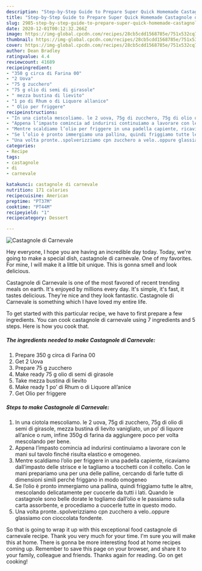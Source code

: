 ```yaml
---
description: "Step-by-Step Guide to Prepare Super Quick Homemade Castagnole di Carnevale"
title: "Step-by-Step Guide to Prepare Super Quick Homemade Castagnole di Carnevale"
slug: 2985-step-by-step-guide-to-prepare-super-quick-homemade-castagnole-di-carnevale
date: 2020-12-01T00:12:32.266Z
image: https://img-global.cpcdn.com/recipes/28cb5cdd1568785e/751x532cq70/castagnole-di-carnevale-recipe-main-photo.jpg
thumbnail: https://img-global.cpcdn.com/recipes/28cb5cdd1568785e/751x532cq70/castagnole-di-carnevale-recipe-main-photo.jpg
cover: https://img-global.cpcdn.com/recipes/28cb5cdd1568785e/751x532cq70/castagnole-di-carnevale-recipe-main-photo.jpg
author: Dean Bradley
ratingvalue: 4.4
reviewcount: 41689
recipeingredient:
- "350 g circa di Farina 00"
- "2 Uova"
- "75 g zucchero"
- "75 g olio di semi di girasole"
- " mezza bustina di lievito"
- "1 po di Rhum o di Liquore allanice"
- " Olio per friggere"
recipeinstructions:
- "In una ciotola mescoliamo. le 2 uova, 75g di zucchero, 75g di olio di semi di girasole, mezza bustina di lievito vanigliato, un po’ di liquore all’anice o rum, infine 350g di farina da aggiungere poco per volta mescolando per bene."
- "Appena l’impasto comincia ad indurirsi continuiamo a lavorare con le mani sul tavolo finché risulta elastico e omogeneo."
- "Mentre scaldiamo l’olio per friggere in una padella capiente, ricaviamo dall’impasto delle strisce e le tagliamo a tocchetti con il coltello. Con le mani prepariamo una per una delle palline, cercando di farle tutte di dimensioni simili perché friggano in modo omogeneo"
- "Se l’olio è pronto immergiamo una pallina, quindi friggiamo tutte le altre, mescolando delicatamente per cuocerle da tutti i lati. Quando le castagnole sono belle dorate le togliamo dall’olio e le passiamo sulla carta assorbente, e procediamo a cuocerle tutte in questo modo."
- "Una volta pronte..spolverizziamo cpn zucchero a velo..oppure glassiamo con cioccolata fondente."
categories:
- Recipe
tags:
- castagnole
- di
- carnevale

katakunci: castagnole di carnevale 
nutrition: 171 calories
recipecuisine: American
preptime: "PT37M"
cooktime: "PT44M"
recipeyield: "1"
recipecategory: Dessert

---
```



![Castagnole di Carnevale](https://img-global.cpcdn.com/recipes/28cb5cdd1568785e/751x532cq70/castagnole-di-carnevale-recipe-main-photo.jpg)

Hey everyone, I hope you are having an incredible day today. Today, we're going to make a special dish, castagnole di carnevale. One of my favorites. For mine, I will make it a little bit unique. This is gonna smell and look delicious.



Castagnole di Carnevale is one of the most favored of recent trending meals on earth. It's enjoyed by millions every day. It's simple, it's fast, it tastes delicious. They're nice and they look fantastic. Castagnole di Carnevale is something which I have loved my entire life.


To get started with this particular recipe, we have to first prepare a few ingredients. You can cook castagnole di carnevale using 7 ingredients and 5 steps. Here is how you cook that.

<!--inarticleads1-->

##### The ingredients needed to make Castagnole di Carnevale:

1. Prepare 350 g circa di Farina 00
1. Get 2 Uova
1. Prepare 75 g zucchero
1. Make ready 75 g olio di semi di girasole
1. Take  mezza bustina di lievito
1. Make ready 1 po’ di Rhum o di Liquore all’anice
1. Get  Olio per friggere




<!--inarticleads2-->

##### Steps to make Castagnole di Carnevale:

1. In una ciotola mescoliamo. le 2 uova, 75g di zucchero, 75g di olio di semi di girasole, mezza bustina di lievito vanigliato, un po’ di liquore all’anice o rum, infine 350g di farina da aggiungere poco per volta mescolando per bene.
1. Appena l’impasto comincia ad indurirsi continuiamo a lavorare con le mani sul tavolo finché risulta elastico e omogeneo.
1. Mentre scaldiamo l’olio per friggere in una padella capiente, ricaviamo dall’impasto delle strisce e le tagliamo a tocchetti con il coltello. Con le mani prepariamo una per una delle palline, cercando di farle tutte di dimensioni simili perché friggano in modo omogeneo
1. Se l’olio è pronto immergiamo una pallina, quindi friggiamo tutte le altre, mescolando delicatamente per cuocerle da tutti i lati. Quando le castagnole sono belle dorate le togliamo dall’olio e le passiamo sulla carta assorbente, e procediamo a cuocerle tutte in questo modo.
1. Una volta pronte..spolverizziamo cpn zucchero a velo..oppure glassiamo con cioccolata fondente.




So that is going to wrap it up with this exceptional food castagnole di carnevale recipe. Thank you very much for your time. I'm sure you will make this at home. There is gonna be more interesting food at home recipes coming up. Remember to save this page on your browser, and share it to your family, colleague and friends. Thanks again for reading. Go on get cooking!
